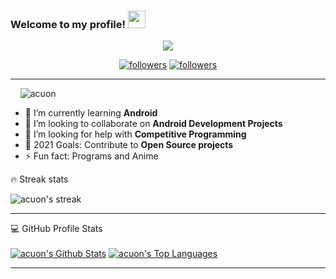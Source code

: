 <!--


source -- https://github.com/DenverCoder1/DenverCoder1
https://github.com/sknsht/HackerRank
### Hi there 👋

-->



<h3 align="left">
  Welcome to my profile!
  <img src="https://media.giphy.com/media/hvRJCLFzcasrR4ia7z/giphy.gif" width="28">
</h3>

<p align="center">
  <a href="https://github.com/acuon"><img src="https://readme-typing-svg.herokuapp.com/?lines=I%20am%20Rohit%20Sharma;Computer%20Science%20Student;Always%20learning%20new%20things&center=true&width=380&height=45"></a>
</p>

<p align="center">
  <a href="https://twitter.com/rohit_shar8600">
    <img alt="followers" title="Follow me on Twitter" src="https://img.shields.io/twitter/follow/rohit_shar8600?color=236ad3&labelColor=1155ba&label=Follow&logo=twitter&logoColor=white&style=for-the-badge"/></a>
  <a href="https://github.com/acuon">
    <img alt="followers" title="Follow me on Github" src="https://img.shields.io/github/followers/acuon?color=8c8c8c&labelColor=666666&style=for-the-badge&logo=github&label=Follow"/></a>
</p>
<hr>
<!--
[![Twitter Follow](https://img.shields.io/twitter/follow/rohit_shar8600?color=1DA1F2&logo=twitter&style=for-the-badge)](https://twitter.com/intent/follow?original_referer=https%3A%2F%2Fgithub.com%2FcodeSTACKr&screen_name=rohit_shar8600)-->





<p align="left"> &nbsp;&nbsp;&nbsp;&nbsp;<img src="https://komarev.com/ghpvc/?username=acuon&label=Profile%20views&color=0e75b6&style=flat" alt="acuon" /> </p>

<!--
- 🔭 I’m currently working on ...

- 💬 Ask me about ...
- 📫 How to reach me: ...
- 😄 Pronouns: ...-->


- 🌱 I’m currently learning **Android**
- 👯 I’m looking to collaborate on **Android Development Projects**
- 🤔 I’m looking for help with **Competitive Programming**
- 🥅 2021 Goals: Contribute to **Open Source projects**
- ⚡ Fun fact: Programs and Anime

<!--
<p><img align="left" src="https://github-readme-stats.vercel.app/api?username=acuon&&show_icons=true&title_color=ffffff&icon_color=bb2acf&text_color=daf7dc&bg_color=151515" alt="acuon"></p>-->
<!--<p><img align="left" src="https://github-readme-stats.vercel.app/api?username=acuon&show_icons=true&locale=en" alt="acuon" /></p>-->
<!--
<p>&nbsp;<img align="center" src="https://github-readme-stats.vercel.app/api/top-langs?username=acuon&show_icons=true&locale=en&layout=compact" alt="acuon" /></p>

<p><img align="center" src="https://github-readme-streak-stats.herokuapp.com/?user=acuon&" alt="acuon" /></p>

<hr>
-->


<summary>🔥 Streak stats</summary>

<p>
    <img title="Streak stats" alt="acuon's streak" src="https://github-readme-streak-stats.herokuapp.com/?user=acuon&theme=monokai-metallian&hide_border=true"/>
  
</p>

<hr>

  <summary>💻 GitHub Profile Stats</summary>
  <br/>
    <a href="https://github.com/acuon/github-readme-stats"><img alt="acuon's Github Stats" src="https://github-readme-stats.vercel.app/api?username=acuon&show_icons=true&count_private=true&theme=react&hide_border=true&bg_color=1F222E&title_color=F85D7F&icon_color=F8D866" /></a>
  <a href="https://github.com/acuon/github-readme-stats"><img alt="acuon's Top Languages" src="https://github-readme-stats.vercel.app/api/top-langs/?username=acuon&langs_count=8&layout=compact&theme=react&hide_border=true&bg_color=1F222E&title_color=F85D7F&icon_color=F8D866" /></a>
  <br/>


<hr>

